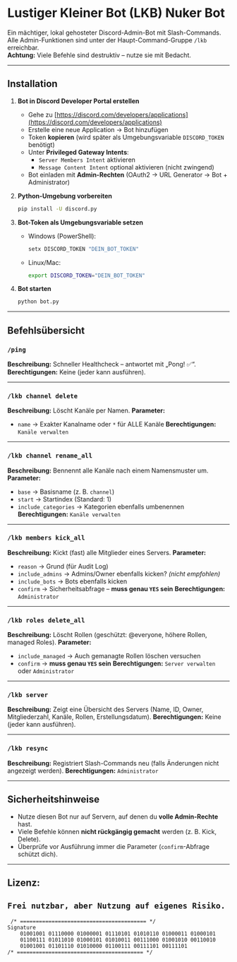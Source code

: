 
# Lustiger Kleiner Bot (LKB) Nuker Bot

Ein mächtiger, lokal gehosteter Discord-Admin-Bot mit Slash-Commands.  
Alle Admin-Funktionen sind unter der Haupt-Command-Gruppe `/lkb` erreichbar.  
**Achtung:** Viele Befehle sind destruktiv – nutze sie mit Bedacht.

---

## Installation

1. **Bot in Discord Developer Portal erstellen**
   - Gehe zu [https://discord.com/developers/applications](https://discord.com/developers/applications)
   - Erstelle eine neue Application → Bot hinzufügen
   - Token **kopieren** (wird später als Umgebungsvariable `DISCORD_TOKEN` benötigt)
   - Unter **Privileged Gateway Intents**:
     - `Server Members Intent` aktivieren
     - `Message Content Intent` optional aktivieren (nicht zwingend)
   - Bot einladen mit **Admin-Rechten** (OAuth2 → URL Generator → Bot + Administrator)

2. **Python-Umgebung vorbereiten**
   ```bash
   pip install -U discord.py


3. **Bot-Token als Umgebungsvariable setzen**

   * Windows (PowerShell):

     ```powershell
     setx DISCORD_TOKEN "DEIN_BOT_TOKEN"
     ```
   * Linux/Mac:

     ```bash
     export DISCORD_TOKEN="DEIN_BOT_TOKEN"
     ```

4. **Bot starten**

   ```bash
   python bot.py
   ```
---

## Befehlsübersicht

### `/ping`

**Beschreibung:** Schneller Healthcheck – antwortet mit „Pong! ✅“.
**Berechtigungen:** Keine (jeder kann ausführen).

---

### `/lkb channel delete`

**Beschreibung:** Löscht Kanäle per Namen.
**Parameter:**

* `name` → Exakter Kanalname oder `*` für ALLE Kanäle
  **Berechtigungen:** `Kanäle verwalten`

---

### `/lkb channel rename_all`

**Beschreibung:** Bennennt alle Kanäle nach einem Namensmuster um.
**Parameter:**

* `base` → Basisname (z. B. `channel`)
* `start` → Startindex (Standard: 1)
* `include_categories` → Kategorien ebenfalls umbenennen
  **Berechtigungen:** `Kanäle verwalten`

---

### `/lkb members kick_all`

**Beschreibung:** Kickt (fast) alle Mitglieder eines Servers.
**Parameter:**

* `reason` → Grund (für Audit Log)
* `include_admins` → Admins/Owner ebenfalls kicken? *(nicht empfohlen)*
* `include_bots` → Bots ebenfalls kicken
* `confirm` → Sicherheitsabfrage – **muss genau `YES` sein**
  **Berechtigungen:** `Administrator`

---

### `/lkb roles delete_all`

**Beschreibung:** Löscht Rollen (geschützt: @everyone, höhere Rollen, managed Roles).
**Parameter:**

* `include_managed` → Auch gemanagte Rollen löschen versuchen
* `confirm` → **muss genau `YES` sein**
  **Berechtigungen:** `Server verwalten` oder `Administrator`

---

### `/lkb server`

**Beschreibung:** Zeigt eine Übersicht des Servers (Name, ID, Owner, Mitgliederzahl, Kanäle, Rollen, Erstellungsdatum).
**Berechtigungen:** Keine (jeder kann ausführen).

---

### `/lkb resync`

**Beschreibung:** Registriert Slash-Commands neu (falls Änderungen nicht angezeigt werden).
**Berechtigungen:** `Administrator`

---

## Sicherheitshinweise

* Nutze diesen Bot nur auf Servern, auf denen du **volle Admin-Rechte** hast.
* Viele Befehle können **nicht rückgängig gemacht** werden (z. B. Kick, Delete).
* Überprüfe vor Ausführung immer die Parameter (`confirm`-Abfrage schützt dich).

---

## Lizenz:
`Frei nutzbar, aber Nutzung auf eigenes Risiko.`
---

```
 /* ======================================== */
Signature
    01001001 01110000 01000001 01110101 01010110 01000011 01000101
    01100111 01011010 01000101 01010011 00111000 01001010 00110010
    01001001 01101110 01010000 01100111 00111101 00111101
/* ======================================== */

```
